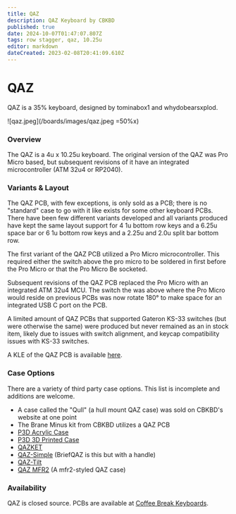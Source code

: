 ```yaml
---
title: QAZ
description: QAZ Keyboard by CBKBD
published: true
date: 2024-10-07T01:47:07.807Z
tags: row stagger, qaz, 10.25u
editor: markdown
dateCreated: 2023-02-08T20:41:09.610Z
---
```


# QAZ

QAZ is a 35% keyboard, designed by tominabox1 and whydobearsxplod.

![qaz.jpeg](/boards/images/qaz.jpeg =50%x)

### Overview

The QAZ is a 4u x 10.25u keyboard. The original version of the QAZ was Pro Micro based, but subsequent revisions of it have an integrated microcontroller (ATM 32u4 or RP2040). 

### Variants & Layout

The QAZ PCB, with few exceptions, is only sold as a PCB; there is no "standard" case to go with it like exists for some other keyboard PCBs. There have been few different variants developed and all variants produced have kept the same layout support for 4 1u bottom row keys and a 6.25u space bar or 6 1u bottom row keys and a 2.25u and 2.0u split bar bottom row. 

The first variant of the QAZ PCB utilized a Pro Micro microcontroller. This required either the switch above the pro micro to be soldered in first before the Pro Micro or that the Pro Micro Be socketed. 

Subsequent revisions of the QAZ PCB replaced the Pro Micro with an integrated ATM 32u4 MCU. The switch the was above where the Pro Micro would reside on previous PCBs was now rotate 180° to make space for an integrated USB C port on the PCB. 

A limited amount of QAZ PCBs that supported Gateron KS-33 switches (but were otherwise the same) were produced but never remained as an in stock item, likely due to issues with switch alignment, and keycap compatibility issues with KS-33 switches.

A KLE of the QAZ PCB is available [here](http://www.keyboard-layout-editor.com/##@@=Q%0A1u&=W&=E&=R&=T&=Y&=U&=I&=O&_w:1.25%3B&=P%0A1.25u%3B&@_w:1.25%3B&=A%0A1.25u&=S&=D&=F&=G&=H&=J&=K&=L&=Enter%0A1u%3B&@_w:1.75%3B&=Z%0A1.75u&=X&=C&=V&=B&=N&=M&=%3C%0A.&_w:1.5%3B&=Shift%0A1.5u%3B&@_c=%23f7baba%3B&=Super%0A1u&=Meta%0A1u&_w:6.25%3B&=%0A6.25u&=Meta%0A1u&=Super%0A1u%3B&@_y:1%3B&=%0A1u&=%0A1u&=%0A1u&_w:2.25%3B&=%0A2.25u&_w:2%3B&=%0A2u&=%0A1u&=%0A1u&=%0A1u).

### Case Options

There are a variety of third party case options. This list is incomplete and additions are welcome.

* A case called the "Qull" (a hull mount QAZ case) was sold on CBKBD's website at one point
* The Brane Minus kit from CBKBD utilizes a QAZ PCB
*   [P3D Acrylic Case](https://p3dstore.com/collections/acrylic-keyboard-cases/products/qaz-acrylic-keyboard-case)
*   [P3D 3D Printed Case](https://p3dstore.com/collections/3d-printed-keyboard-cases/products/qaz-3dp-keyboard-case)
*   [QAZKET](https://crft.bigcartel.com/product/qazket)
*   [QAZ-Simple](https://github.com/dingusxmcgee/QAZ-Simple) (BriefQAZ is this but with a handle)
*   [QAZ-Tilt](https://github.com/dingusxmcgee/QAZ-Tilt)
*   [QAZ MFR2](https://github.com/seirin-blu/QAZ-MFR2) (A mfr2-styled QAZ case)

### Availability

QAZ is closed source. PCBs are available at [Coffee Break Keyboards](https://www.cbkbd.com/product/qaz-keyboard-kit).